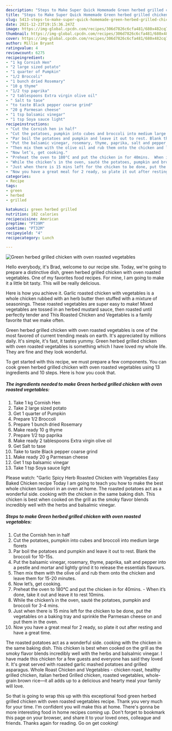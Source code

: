 ```yaml
---
description: "Steps to Make Super Quick Homemade Green herbed grilled chicken with oven roasted vegetables"
title: "Steps to Make Super Quick Homemade Green herbed grilled chicken with oven roasted vegetables"
slug: 5413-steps-to-make-super-quick-homemade-green-herbed-grilled-chicken-with-oven-roasted-vegetables
date: 2021-12-23T19:15:36.247Z
image: https://img-global.cpcdn.com/recipes/306d7826c6cfa481/680x482cq70/green-herbed-grilled-chicken-with-oven-roasted-vegetables-recipe-main-photo.jpg
thumbnail: https://img-global.cpcdn.com/recipes/306d7826c6cfa481/680x482cq70/green-herbed-grilled-chicken-with-oven-roasted-vegetables-recipe-main-photo.jpg
cover: https://img-global.cpcdn.com/recipes/306d7826c6cfa481/680x482cq70/green-herbed-grilled-chicken-with-oven-roasted-vegetables-recipe-main-photo.jpg
author: Millie Bryant
ratingvalue: 4
reviewcount: 6275
recipeingredient:
- "1 kg Cornish Hen"
- "2 large sized potato"
- "1 quarter of Pumpkin"
- "1/2 Broccoli"
- "1 bunch dried Rosemary"
- "10 g thyme"
- "1/2 tsp paprika"
- "2 tablespoons Extra virgin olive oil"
- " Salt to tase"
- "to taste Black pepper coarse grind"
- "20 g Parmesan cheese"
- "1 tsp balsamic vinegar"
- "1 tsp Soya sauce light"
recipeinstructions:
- "Cut the Cornish hen in half"
- "Cut the potatoes, pumpkin into cubes and broccoli into medium large florets"
- "Par boil the potatoes and pumpkin and leave it out to rest. Blank the broccoli for 10-15s."
- "Put the balsamic vinegar, rosemary, thyme, paprika, salt and pepper into a pestle and mortar and lightly grind it to release the essentials flavours."
- "Then mix them with the olive oil and rub them onto the chicken and leave them for 15-20 minutes."
- "Now let’s, get cooking."
- "Preheat the oven to 180°C and put the chicken in for 40mins.  When it’s done, take it out and leave it to rest 10mins."
- "While the chicken’s in the oven, sauté the potatoes, pumpkin and broccoli for 3-4 mins."
- "Just when there is 15 mins left for the chicken to be done, put the vegetables on a baking tray and sprinkle the Parmesan cheese on and put them in the oven."
- "Now you have a great meal for 2 ready, so plate it out after resting and have a great time."
categories:
- Recipe
tags:
- green
- herbed
- grilled

katakunci: green herbed grilled 
nutrition: 182 calories
recipecuisine: American
preptime: "PT39M"
cooktime: "PT32M"
recipeyield: "4"
recipecategory: Lunch

---
```



![Green herbed grilled chicken with oven roasted vegetables](https://img-global.cpcdn.com/recipes/306d7826c6cfa481/680x482cq70/green-herbed-grilled-chicken-with-oven-roasted-vegetables-recipe-main-photo.jpg)

Hello everybody, it's Brad, welcome to our recipe site. Today, we're going to prepare a distinctive dish, green herbed grilled chicken with oven roasted vegetables. One of my favorites food recipes. For mine, I am going to make it a little bit tasty. This will be really delicious.

Here is how you achieve it. Garlic roasted chicken with vegetables is a whole chicken rubbed with an herb butter then stuffed with a mixture of seasonings. These roasted vegetables are super easy to make! Mixed vegetables are tossed in an herbed mustard sauce, then roasted until perfectly tender and This Roasted Chicken and Vegetables is a family favorite that we make often.

Green herbed grilled chicken with oven roasted vegetables is one of the most favored of current trending meals on earth. It's appreciated by millions daily. It's simple, it's fast, it tastes yummy. Green herbed grilled chicken with oven roasted vegetables is something which I have loved my whole life. They are fine and they look wonderful.


To get started with this recipe, we must prepare a few components. You can cook green herbed grilled chicken with oven roasted vegetables using 13 ingredients and 10 steps. Here is how you cook that.

<!--inarticleads1-->

##### The ingredients needed to make Green herbed grilled chicken with oven roasted vegetables:

1. Take 1 kg Cornish Hen
1. Take 2 large sized potato
1. Get 1 quarter of Pumpkin
1. Prepare 1/2 Broccoli
1. Prepare 1 bunch dried Rosemary
1. Make ready 10 g thyme
1. Prepare 1/2 tsp paprika
1. Make ready 2 tablespoons Extra virgin olive oil
1. Get  Salt to tase
1. Take to taste Black pepper coarse grind
1. Make ready 20 g Parmesan cheese
1. Get 1 tsp balsamic vinegar
1. Take 1 tsp Soya sauce light


Please watch: &#34;Garlic Spicy Herb Roasted Chicken with Vegetables Easy Baked Chicken recipe Today I am going to teach you how to make the best whole chicken tandoori in an oven at home. The roasted potatoes act as a wonderful side. cooking with the chicken in the same baking dish. This chicken is best when cooked on the grill as the smoky flavor blends incredibly well with the herbs and balsalmic vinegar. 

<!--inarticleads2-->

##### Steps to make Green herbed grilled chicken with oven roasted vegetables:

1. Cut the Cornish hen in half
1. Cut the potatoes, pumpkin into cubes and broccoli into medium large florets
1. Par boil the potatoes and pumpkin and leave it out to rest. Blank the broccoli for 10-15s.
1. Put the balsamic vinegar, rosemary, thyme, paprika, salt and pepper into a pestle and mortar and lightly grind it to release the essentials flavours.
1. Then mix them with the olive oil and rub them onto the chicken and leave them for 15-20 minutes.
1. Now let’s, get cooking.
1. Preheat the oven to 180°C and put the chicken in for 40mins.  - When it’s done, take it out and leave it to rest 10mins.
1. While the chicken’s in the oven, sauté the potatoes, pumpkin and broccoli for 3-4 mins.
1. Just when there is 15 mins left for the chicken to be done, put the vegetables on a baking tray and sprinkle the Parmesan cheese on and put them in the oven.
1. Now you have a great meal for 2 ready, so plate it out after resting and have a great time.


The roasted potatoes act as a wonderful side. cooking with the chicken in the same baking dish. This chicken is best when cooked on the grill as the smoky flavor blends incredibly well with the herbs and balsalmic vinegar. I have made this chicken for a few guests and everyone has said they loved it. It&#39;s great served with roasted garlic mashed potatoes and grilled asparagus. Whole Roast Chicken and Vegetables - chicken roast, healthy grilled chicken, italian herbed Grilled chicken, roasted vegetables, whole-grain brown rice—it all adds up to a delicious and hearty meal your family will love. 

So that is going to wrap this up with this exceptional food green herbed grilled chicken with oven roasted vegetables recipe. Thank you very much for your time. I'm confident you will make this at home. There's gonna be more interesting food in home recipes coming up. Don't forget to bookmark this page on your browser, and share it to your loved ones, colleague and friends. Thanks again for reading. Go on get cooking!
